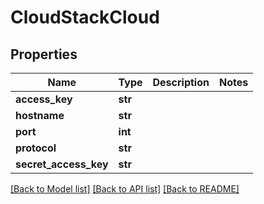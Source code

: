 # CloudStackCloud

## Properties
Name | Type | Description | Notes
------------ | ------------- | ------------- | -------------
**access_key** | **str** |  | 
**hostname** | **str** |  | 
**port** | **int** |  | 
**protocol** | **str** |  | 
**secret_access_key** | **str** |  | 

[[Back to Model list]](../README.md#documentation-for-models) [[Back to API list]](../README.md#documentation-for-api-endpoints) [[Back to README]](../README.md)


